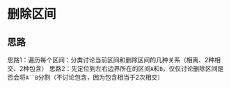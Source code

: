 # 删除区间

## 思路

思路1：遍历每个区间：分类讨论当前区间和删除区间的几种关系（相离、2种相交、2种包含）
思路2：先定位到左右边界所在的区间`A`和`B`，仅仅讨论删除区间是否会将`A``B`分割（不讨论包含，因为包含相当于2次相交）
